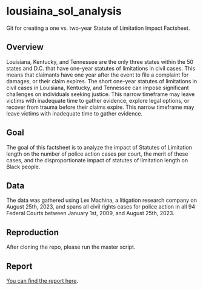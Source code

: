 # lousiaina_sol_analysis
Git for creating a one vs. two-year Statute of Limitation Impact Factsheet.

## Overview
Louisiana, Kentucky, and Tennessee are the only three states within the 50 states and D.C. that have one-year statutes of limitations in civil cases. This means that claimants have one year after the event to file a complaint for damages, or their claim expires. The short one-year statutes of limitations in civil cases in Louisiana, Kentucky, and Tennessee can impose significant challenges on individuals seeking justice. This narrow timeframe may leave victims with inadequate time to gather evidence, explore legal options, or recover from trauma before their claims expire. This narrow timeframe may leave victims with inadequate time to gather evidence.

## Goal
The goal of this factsheet is to analyze the impact of Statutes of Limitation length on the number of police action cases per court, the merit of these cases, and the disproportionate impact of statutes of limitation length on Black people.

## Data 
The data was gathered using Lex Machina, a litigation research company on August 25th, 2023, and spans all civil rights cases for police action in all 94 Federal Courts between January 1st, 2009, and August 25th, 2023.

## Reproduction
After cloning the repo, please run the master script.

## Report
[You can find the report here](https://infogram.com/report-1h1749veeklxq6z?live).
